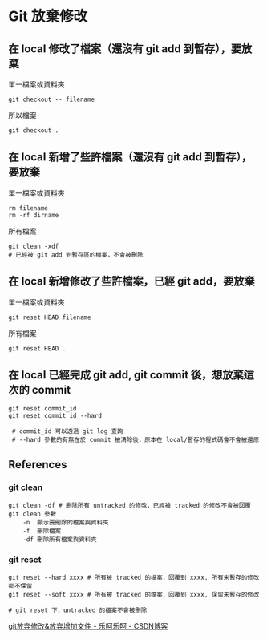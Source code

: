 # Git 放棄修改

## 在 local 修改了檔案（還沒有 git add 到暫存），要放棄

單一檔案或資料夾

```shell
git checkout -- filename
```

所以檔案

```shell
git checkout .
```

## 在 local 新增了些許檔案（還沒有 git add 到暫存），要放棄

單一檔案或資料夾

```shell
rm filename
rm -rf dirname
```

所有檔案

```shell
git clean -xdf
# 已經被 git add 到暫存區的檔案，不會被刪除
```

## 在 local 新增修改了些許檔案，已經 git add，要放棄

單一檔案或資料夾

```shell
git reset HEAD filename
```

所有檔案

```shell
git reset HEAD .
```

## 在 local 已經完成 git add, git commit 後，想放棄這次的 commit

```shell
git reset commit_id
git reset commit_id --hard

 # commit_id 可以透過 git log 查詢
 # --hard 參數的有無在於 commit 被清除後，原本在 local/暫存的程式碼會不會被還原
```



## References

### git clean

```shell
git clean -df # 删除所有 untracked 的修改，已經被 tracked 的修改不會被回覆
git clean 參數
    -n  顯示要刪除的檔案與資料夾
    -f  刪除檔案
    -df 刪除所有檔案與資料夾
```

### git reset

```shell
git reset --hard xxxx # 所有被 tracked 的檔案，回覆到 xxxx, 所有未暫存的修改都不保留
git reset --soft xxxx # 所有被 tracked 的檔案，回覆到 xxxx, 保留未暫存的修改

# git reset 下，untracked 的檔案不會被刪除
```



[git放弃修改&放弃增加文件 - 乐呵乐呵 - CSDN博客](https://blog.csdn.net/ustccw/article/details/79068547)

